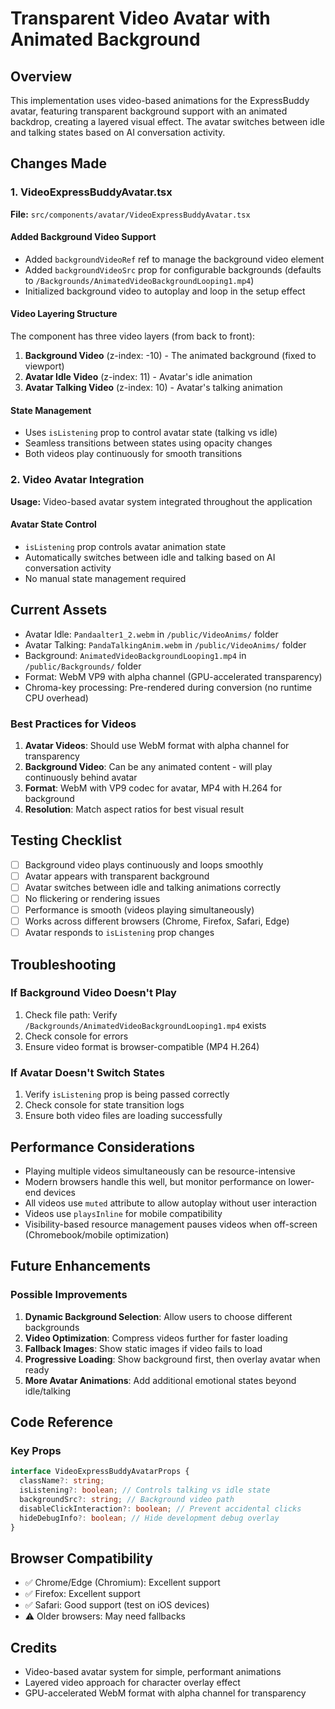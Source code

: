 # Transparent Video Avatar with Animated Background

## Overview
This implementation uses video-based animations for the ExpressBuddy avatar, featuring transparent background support with an animated backdrop, creating a layered visual effect. The avatar switches between idle and talking states based on AI conversation activity.

## Changes Made

### 1. VideoExpressBuddyAvatar.tsx
**File:** `src/components/avatar/VideoExpressBuddyAvatar.tsx`

#### Added Background Video Support
- Added `backgroundVideoRef` ref to manage the background video element
- Added `backgroundVideoSrc` prop for configurable backgrounds (defaults to `/Backgrounds/AnimatedVideoBackgroundLooping1.mp4`)
- Initialized background video to autoplay and loop in the setup effect

#### Video Layering Structure
The component has three video layers (from back to front):
1. **Background Video** (z-index: -10) - The animated background (fixed to viewport)
2. **Avatar Idle Video** (z-index: 11) - Avatar's idle animation
3. **Avatar Talking Video** (z-index: 10) - Avatar's talking animation

#### State Management
- Uses `isListening` prop to control avatar state (talking vs idle)
- Seamless transitions between states using opacity changes
- Both videos play continuously for smooth transitions

### 2. Video Avatar Integration
**Usage:** Video-based avatar system integrated throughout the application

#### Avatar State Control
- `isListening` prop controls avatar animation state
- Automatically switches between idle and talking based on AI conversation activity
- No manual state management required

## Current Assets

- Avatar Idle: `Pandaalter1_2.webm` in `/public/VideoAnims/` folder
- Avatar Talking: `PandaTalkingAnim.webm` in `/public/VideoAnims/` folder
- Background: `AnimatedVideoBackgroundLooping1.mp4` in `/public/Backgrounds/` folder
- Format: WebM VP9 with alpha channel (GPU-accelerated transparency)
- Chroma-key processing: Pre-rendered during conversion (no runtime CPU overhead)

### Best Practices for Videos
1. **Avatar Videos**: Should use WebM format with alpha channel for transparency
2. **Background Video**: Can be any animated content - will play continuously behind avatar
3. **Format**: WebM with VP9 codec for avatar, MP4 with H.264 for background
4. **Resolution**: Match aspect ratios for best visual result

## Testing Checklist

- [ ] Background video plays continuously and loops smoothly
- [ ] Avatar appears with transparent background
- [ ] Avatar switches between idle and talking animations correctly
- [ ] No flickering or rendering issues
- [ ] Performance is smooth (videos playing simultaneously)
- [ ] Works across different browsers (Chrome, Firefox, Safari, Edge)
- [ ] Avatar responds to `isListening` prop changes

## Troubleshooting

### If Background Video Doesn't Play
1. Check file path: Verify `/Backgrounds/AnimatedVideoBackgroundLooping1.mp4` exists
2. Check console for errors
3. Ensure video format is browser-compatible (MP4 H.264)

### If Avatar Doesn't Switch States
1. Verify `isListening` prop is being passed correctly
2. Check console for state transition logs
3. Ensure both video files are loading successfully

## Performance Considerations

- Playing multiple videos simultaneously can be resource-intensive
- Modern browsers handle this well, but monitor performance on lower-end devices
- All videos use `muted` attribute to allow autoplay without user interaction
- Videos use `playsInline` for mobile compatibility
- Visibility-based resource management pauses videos when off-screen (Chromebook/mobile optimization)

## Future Enhancements

### Possible Improvements
1. **Dynamic Background Selection**: Allow users to choose different backgrounds
2. **Video Optimization**: Compress videos further for faster loading
3. **Fallback Images**: Show static images if video fails to load
4. **Progressive Loading**: Show background first, then overlay avatar when ready
5. **More Avatar Animations**: Add additional emotional states beyond idle/talking

## Code Reference

### Key Props
```typescript
interface VideoExpressBuddyAvatarProps {
  className?: string;
  isListening?: boolean; // Controls talking vs idle state
  backgroundSrc?: string; // Background video path
  disableClickInteraction?: boolean; // Prevent accidental clicks
  hideDebugInfo?: boolean; // Hide development debug overlay
}
```

## Browser Compatibility

- ✅ Chrome/Edge (Chromium): Excellent support
- ✅ Firefox: Excellent support
- ✅ Safari: Good support (test on iOS devices)
- ⚠️ Older browsers: May need fallbacks

## Credits
- Video-based avatar system for simple, performant animations
- Layered video approach for character overlay effect
- GPU-accelerated WebM format with alpha channel for transparency
